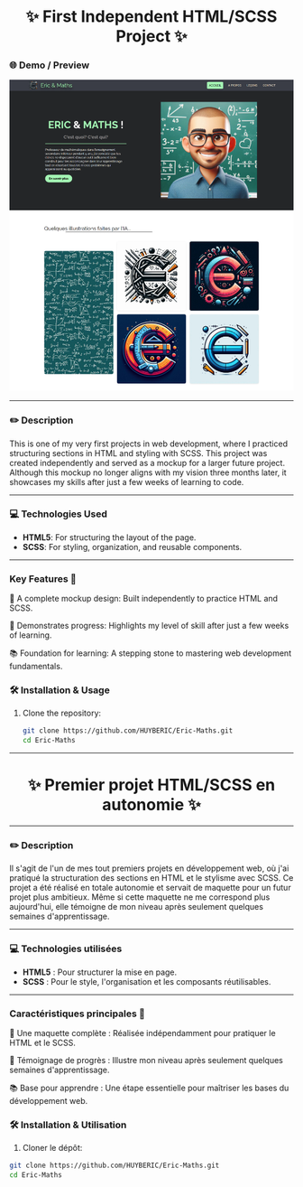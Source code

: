 <h1 align="center"> ✨ First Independent HTML/SCSS Project ✨ </h1>

### 🌐 Demo / Preview
![preview](assets/preview.png)

---

### ✏️ **Description**
This is one of my very first projects in web development, where I practiced structuring sections in HTML and styling with SCSS. This project was created independently and served as a mockup for a larger future project. Although this mockup no longer aligns with my vision three months later, it showcases my skills after just a few weeks of learning to code.

---

### 💻 **Technologies Used**
- **HTML5**: For structuring the layout of the page.
- **SCSS**: For styling, organization, and reusable components.

---

### **Key Features** 🚀
🎯 A complete mockup design: Built independently to practice HTML and SCSS.

🎨 Demonstrates progress: Highlights my level of skill after just a few weeks of learning.

📚 Foundation for learning: A stepping stone to mastering web development fundamentals.

### 🛠️ **Installation & Usage**
1. Clone the repository:
   ```bash
   git clone https://github.com/HUYBERIC/Eric-Maths.git
   cd Eric-Maths

---

<h1 align="center"> ✨ Premier projet HTML/SCSS en autonomie ✨ </h1>

---

### ✏️ **Description**
Il s'agit de l'un de mes tout premiers projets en développement web, où j'ai pratiqué la structuration des sections en HTML et le stylisme avec SCSS. Ce projet a été réalisé en totale autonomie et servait de maquette pour un futur projet plus ambitieux. Même si cette maquette ne me correspond plus aujourd'hui, elle témoigne de mon niveau après seulement quelques semaines d'apprentissage.

---

### 💻 **Technologies utilisées**
- **HTML5** : Pour structurer la mise en page.
- **SCSS** : Pour le style, l'organisation et les composants réutilisables.

---

### **Caractéristiques principales** 🚀
🎯 Une maquette complète : Réalisée indépendamment pour pratiquer le HTML et le SCSS.

🎨 Témoignage de progrès : Illustre mon niveau après seulement quelques semaines d'apprentissage.

📚 Base pour apprendre : Une étape essentielle pour maîtriser les bases du développement web.

### 🛠️ **Installation & Utilisation**
1. Cloner le dépôt:
  ```bash
  git clone https://github.com/HUYBERIC/Eric-Maths.git
  cd Eric-Maths